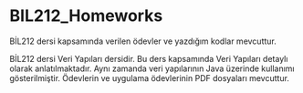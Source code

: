 # BIL212_Homeworks
BİL212 dersi kapsamında verilen ödevler ve yazdığım kodlar mevcuttur.

BİL212 dersi Veri Yapıları dersidir. Bu ders kapsamında Veri Yapıları detaylı olarak anlatılmaktadır.
Aynı zamanda veri yapılarının Java üzerinde kullanımı gösterilmiştir.
Ödevlerin ve uygulama ödevlerinin PDF dosyaları mevcuttur.
